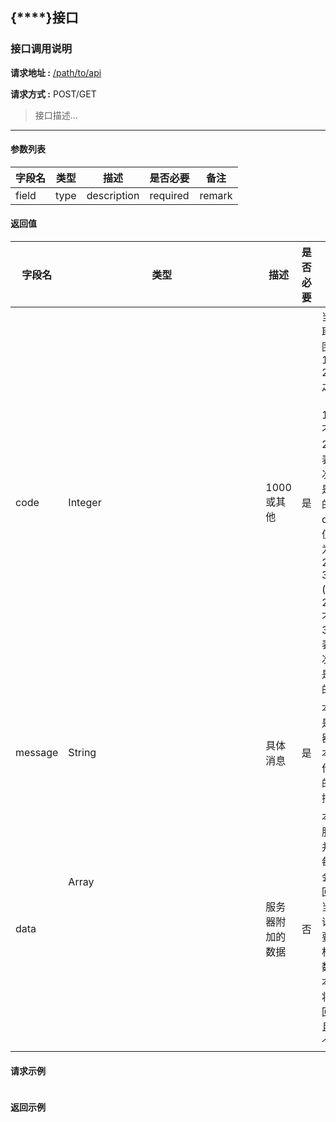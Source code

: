 ## {****}接口

### 接口调用说明

__请求地址 :__ [/path/to/api](#)

__请求方式 :__ POST/GET

> 接口描述...

--------------------------------------

#### 参数列表

|字段名|类型|描述|是否必要|备注|
|-|-|-|-|-|
|field|type|description|required|remark|


#### 返回值

|字段名|类型|描述|是否必要|备注|
|-|-|-|-|-|
|code|Integer|1000 或其他|是|当code取值范围为 1000 - 2000 之间时（包含1000, 不包含2000）表示此次操作是成功的。当code取值范围为 2000 - 3000 (包含2000, 不包含3000)表示此次操作是失败的|
|message|String|具体消息|是|本字段是服务器对于本次操作结果的消息描述|
|data|Array<Object>|服务器附加的数据|否|本字段服务器并不是每次都会返回，大当每次请求需要返回相应的数据时本字段将会返回，并且是一个数组|

#### 请求示例

```json

```

#### 返回示例

```json


```

